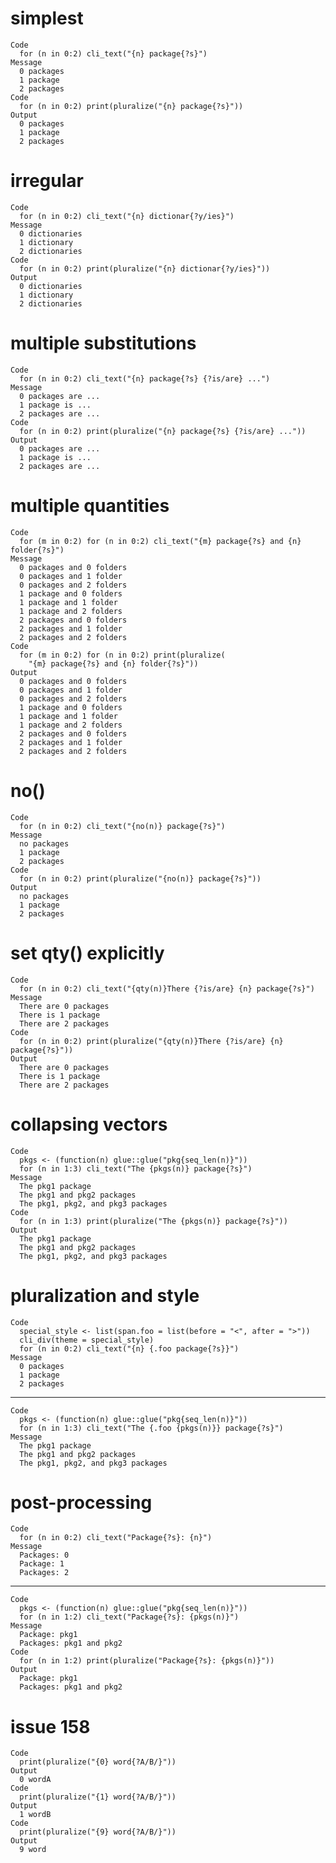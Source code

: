 # simplest

    Code
      for (n in 0:2) cli_text("{n} package{?s}")
    Message
      0 packages
      1 package
      2 packages
    Code
      for (n in 0:2) print(pluralize("{n} package{?s}"))
    Output
      0 packages
      1 package
      2 packages

# irregular

    Code
      for (n in 0:2) cli_text("{n} dictionar{?y/ies}")
    Message
      0 dictionaries
      1 dictionary
      2 dictionaries
    Code
      for (n in 0:2) print(pluralize("{n} dictionar{?y/ies}"))
    Output
      0 dictionaries
      1 dictionary
      2 dictionaries

# multiple substitutions

    Code
      for (n in 0:2) cli_text("{n} package{?s} {?is/are} ...")
    Message
      0 packages are ...
      1 package is ...
      2 packages are ...
    Code
      for (n in 0:2) print(pluralize("{n} package{?s} {?is/are} ..."))
    Output
      0 packages are ...
      1 package is ...
      2 packages are ...

# multiple quantities

    Code
      for (m in 0:2) for (n in 0:2) cli_text("{m} package{?s} and {n} folder{?s}")
    Message
      0 packages and 0 folders
      0 packages and 1 folder
      0 packages and 2 folders
      1 package and 0 folders
      1 package and 1 folder
      1 package and 2 folders
      2 packages and 0 folders
      2 packages and 1 folder
      2 packages and 2 folders
    Code
      for (m in 0:2) for (n in 0:2) print(pluralize(
        "{m} package{?s} and {n} folder{?s}"))
    Output
      0 packages and 0 folders
      0 packages and 1 folder
      0 packages and 2 folders
      1 package and 0 folders
      1 package and 1 folder
      1 package and 2 folders
      2 packages and 0 folders
      2 packages and 1 folder
      2 packages and 2 folders

# no()

    Code
      for (n in 0:2) cli_text("{no(n)} package{?s}")
    Message
      no packages
      1 package
      2 packages
    Code
      for (n in 0:2) print(pluralize("{no(n)} package{?s}"))
    Output
      no packages
      1 package
      2 packages

# set qty() explicitly

    Code
      for (n in 0:2) cli_text("{qty(n)}There {?is/are} {n} package{?s}")
    Message
      There are 0 packages
      There is 1 package
      There are 2 packages
    Code
      for (n in 0:2) print(pluralize("{qty(n)}There {?is/are} {n} package{?s}"))
    Output
      There are 0 packages
      There is 1 package
      There are 2 packages

# collapsing vectors

    Code
      pkgs <- (function(n) glue::glue("pkg{seq_len(n)}"))
      for (n in 1:3) cli_text("The {pkgs(n)} package{?s}")
    Message
      The pkg1 package
      The pkg1 and pkg2 packages
      The pkg1, pkg2, and pkg3 packages
    Code
      for (n in 1:3) print(pluralize("The {pkgs(n)} package{?s}"))
    Output
      The pkg1 package
      The pkg1 and pkg2 packages
      The pkg1, pkg2, and pkg3 packages

# pluralization and style

    Code
      special_style <- list(span.foo = list(before = "<", after = ">"))
      cli_div(theme = special_style)
      for (n in 0:2) cli_text("{n} {.foo package{?s}}")
    Message
      0 packages
      1 package
      2 packages

---

    Code
      pkgs <- (function(n) glue::glue("pkg{seq_len(n)}"))
      for (n in 1:3) cli_text("The {.foo {pkgs(n)}} package{?s}")
    Message
      The pkg1 package
      The pkg1 and pkg2 packages
      The pkg1, pkg2, and pkg3 packages

# post-processing

    Code
      for (n in 0:2) cli_text("Package{?s}: {n}")
    Message
      Packages: 0
      Package: 1
      Packages: 2

---

    Code
      pkgs <- (function(n) glue::glue("pkg{seq_len(n)}"))
      for (n in 1:2) cli_text("Package{?s}: {pkgs(n)}")
    Message
      Package: pkg1
      Packages: pkg1 and pkg2
    Code
      for (n in 1:2) print(pluralize("Package{?s}: {pkgs(n)}"))
    Output
      Package: pkg1
      Packages: pkg1 and pkg2

# issue 158

    Code
      print(pluralize("{0} word{?A/B/}"))
    Output
      0 wordA
    Code
      print(pluralize("{1} word{?A/B/}"))
    Output
      1 wordB
    Code
      print(pluralize("{9} word{?A/B/}"))
    Output
      9 word

